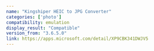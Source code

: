 ```yaml
---
name: "Kingshiper HEIC to JPG Converter"
categories: ['photo']
compatibility: emulation
display_result: "Compatible"
version_from: "3.6.5.0"
link: https://apps.microsoft.com/detail/XP9CBK341DWJV5
---
```

